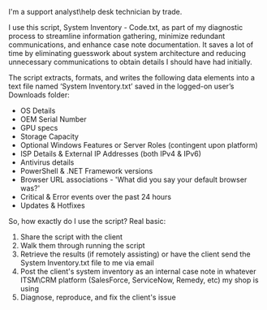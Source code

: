 I'm a support analyst\help desk technician by trade.

I use this script, System Inventory - Code.txt, as part of my diagnostic process to streamline information gathering, minimize redundant communications, and enhance case note documentation. 
It saves a lot of time by eliminating guesswork about system architecture and reducing unnecessary communications to obtain details I should have had initially.

The script extracts, formats, and writes the following data elements into a text file named ‘System Inventory.txt’ saved in the logged-on user’s Downloads folder:

* OS Details
* OEM Serial Number
* GPU specs
* Storage Capacity
* Optional Windows Features or Server Roles (contingent upon platform)
* ISP Details & External IP Addresses (both IPv4 & IPv6)
* Antivirus details
* PowerShell & .NET Framework versions
* Browser URL associations - 'What did you say your default browser was?'
* Critical & Error events over the past 24 hours
* Updates & Hotfixes

So, how exactly do I use the script? Real basic:

1) Share the script with the client
2) Walk them through running the script
3) Retrieve the results (if remotely assisting) or have the client send the System Inventory.txt file to me via email
4) Post the client's system inventory as an internal case note in whatever ITSM\CRM platform (SalesForce, ServiceNow, Remedy, etc) my shop is using
5) Diagnose, reproduce, and fix the client's issue
